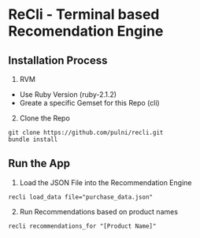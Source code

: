 # ReCli - Terminal based Recomendation Engine

## Installation Process

1. RVM

- Use Ruby Version (ruby-2.1.2)
- Greate a specific Gemset for this Repo (cli)

2. Clone the Repo
```
git clone https://github.com/pulni/recli.git
bundle install
```

## Run the App
1. Load the JSON File into the Recommendation Engine
```
recli load_data file="purchase_data.json"
```

2. Run Recommendations based on product names
```
recli recommendations_for "[Product Name]"
```